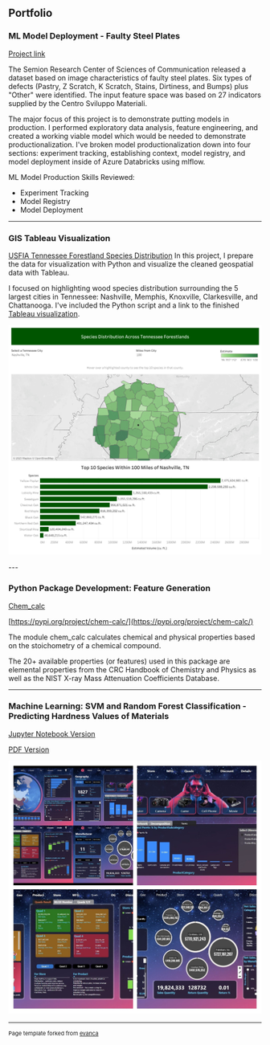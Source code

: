 ## Portfolio

### ML Model Deployment - Faulty Steel Plates
[Project link](https://github.com/garne041/Faulty-Steel-Plates)

The Semion Research Center of Sciences of Communication released a dataset based on image characteristics of faulty steel plates. Six types of defects (Pastry, Z Scratch, K Scratch, Stains, Dirtiness, and Bumps) plus "Other" were identified. The input feature space was based on 27 indicators supplied by the Centro Sviluppo Materiali.

The major focus of this project is to demonstrate putting models in production. I performed exploratory data analysis, feature engineering, and created a working viable model which would be needed to demonstrate productionalization. I've broken model productionalization down into four sections: experiment tracking, establishing context, model registry, and model deployment inside of Azure Databricks using mlflow.

ML Model Production Skills Reviewed:
- Experiment Tracking
- Model Registry
- Model Deployment

---
### GIS Tableau Visualization
[USFIA Tennessee Forestland Species Distribution](https://github.com/garne041/USFIA-Tennessee-Forestland)
In this project, I prepare the data for visualization with Python and visualize the cleaned geospatial data with Tableau.

I focused on highlighting wood species distribution surrounding the 5 largest cities in Tennessee: Nashville, Memphis, Knoxville, Clarkesville, and Chattanooga. I've included the Python script and a link to the finished [Tableau visualization](https://public.tableau.com/app/profile/joy.garnett/viz/TennesseeSpeciesDistribution/TNForestryDashboard).

 <p align = "center">
<a href = "https://github.com/garne041/USFIA-Tennessee-Forestland"><img src = "images/TN%20Forestry%20Dashboard.png" width="600"></a>
 </p>
---

### Python Package Development: Feature Generation
[Chem_calc](https://github.com/garne041/chem_calc)

[https://pypi.org/project/chem-calc/](https://pypi.org/project/chem-calc/)

The module chem_calc calculates chemical and physical properties based on the stoichometry of a chemical compound.

The 20+ available properties (or features) used in this package are elemental properties from the CRC Handbook of Chemistry and Physics as well as the NIST X-ray Mass Attenuation Coefficients Database.

---

### Machine Learning: SVM and Random Forest Classification - Predicting Hardness Values of Materials
[Jupyter Notebook Version](https://github.com/garne041/garne041.github.io/blob/master/Project1.ipynb)

[PDF Version](https://github.com/garne041/garne041.github.io/blob/master/Project1.pdf)

<img src="images/Project1_Thumbnail2.png?raw=true"/>



<!---
[Project 2 Title](/pdf/sample_presentation.pdf)
<img src="images/dummy_thumbnail.jpg?raw=true"/>

---
[Project 3 Title](http://example.com/)
<img src="images/dummy_thumbnail.jpg?raw=true"/>

---

### Category Name 2

- [Project 1 Title](http://example.com/)
- [Project 2 Title](http://example.com/)
- [Project 3 Title](http://example.com/)
- [Project 4 Title](http://example.com/)
- [Project 5 Title](http://example.com/)

---
--->




---
<p style="font-size:11px">Page template forked from <a href="https://github.com/evanca/quick-portfolio">evanca</a></p>
<!-- Remove above link if you don't want to attibute -->
